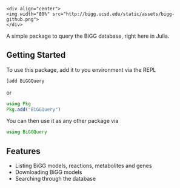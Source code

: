 ```@raw html
<div align="center">
<img width="80%" src="http://bigg.ucsd.edu/static/assets/bigg-github.png">
</div>
```

A simple package to query the BiGG database, right here in Julia. 

## Getting Started

To use this package, add it to you environment via the REPL 
```julia
]add BiGGQuery
```
or
```julia
using Pkg
Pkg.add("BiGGQuery")
```

You can then use it as any other package via 
```julia
using BiGGQuery
```


## Features

- Listing BiGG models, reactions, metabolites and genes
- Downloading BiGG models
- Searching through the database

